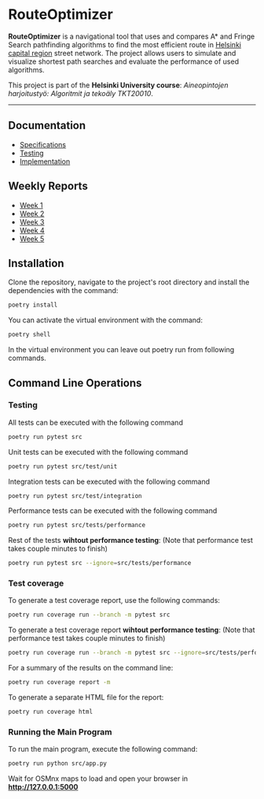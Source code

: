 # RouteOptimizer

  

**RouteOptimizer** is a navigational tool that uses and compares A* and Fringe Search pathfinding algorithms to find the most efficient route in [Helsinki capital region](https://en.wikipedia.org/wiki/Helsinki_capital_region) street network. The project allows users to simulate and visualize shortest path searches and evaluate the performance of used algorithms.

  

This project is part of the **Helsinki University course**: _Aineopintojen harjoitustyö: Algoritmit ja tekoäly TKT20010_.

---

## Documentation
- [Specifications](./documentation/specifications.md)
- [Testing](./documentation/testing.md)
- [Implementation](./documentation/implementation.md)

## Weekly Reports
- [Week 1](./documentation/week1.md)
- [Week 2](./documentation/week2.md)
- [Week 3](./documentation/week3.md)
- [Week 4](./documentation/week4.md)
- [Week 5](./documentation/week5.md)

## Installation

Clone the repository, navigate to the project's root directory and install the dependencies with the command:
```bash
poetry install
```
You can activate the virtual environment with the command:
```bash
poetry shell
```

In the virtual environment you can leave out poetry run from following commands.

## Command Line Operations
### Testing

All tests can be executed with the following command
```bash
poetry run pytest src
```

Unit tests can be executed with the following command
```bash
poetry run pytest src/test/unit
```

Integration tests can be executed with the following command
```bash
poetry run pytest src/test/integration
```

Performance tests can be executed with the following command

```bash
poetry run pytest src/tests/performance
```

Rest of the tests **wihtout performance testing**: (Note that performance test takes couple minutes to finish)

```bash
poetry run pytest src --ignore=src/tests/performance
```

### Test coverage

To generate a test coverage report, use the following commands:
```bash
poetry run coverage run --branch -m pytest src
```

To generate a test coverage report **wihtout performance testing**: (Note that performance test takes couple minutes to finish)

```bash
poetry run coverage run --branch -m pytest src --ignore=src/tests/performance
```

For a summary of the results on the command line:
```bash
poetry run coverage report -m
```
To generate a separate HTML file for the report:
```bash
poetry run coverage html
```
### Running the Main Program
To run the main program, execute the following command:
```bash
poetry run python src/app.py
```

Wait for OSMnx maps to load and open your browser in **http://127.0.0.1:5000**